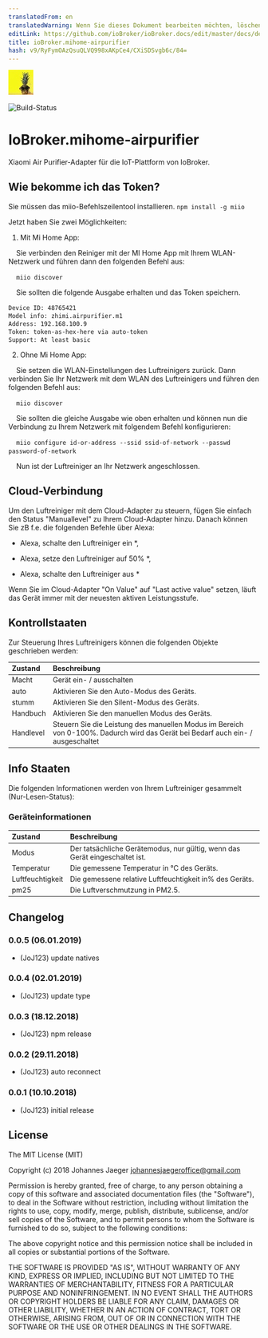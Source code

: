 ```yaml
---
translatedFrom: en
translatedWarning: Wenn Sie dieses Dokument bearbeiten möchten, löschen Sie bitte das Feld "translationsFrom". Andernfalls wird dieses Dokument automatisch erneut übersetzt
editLink: https://github.com/ioBroker/ioBroker.docs/edit/master/docs/de/adapterref/iobroker.mihome-airpurifier/README.md
title: ioBroker.mihome-airpurifier
hash: v9/RyFymOAzQsuQLVQ998xAKpCe4/CXiSDSvgb6c/84=
---
```

![Logo](../../../en/adapterref/iobroker.mihome-airpurifier/admin/mihome-airpurifier.png)

![Build-Status](https://travis-ci.org/JoJ123/ioBroker.mihome-airpurifier.svg?branch=master)

# IoBroker.mihome-airpurifier
Xiaomi Air Purifier-Adapter für die IoT-Plattform von IoBroker.

## Wie bekomme ich das Token?
Sie müssen das miio-Befehlszeilentool installieren. `npm install -g miio`

Jetzt haben Sie zwei Möglichkeiten:

1. Mit Mi Home App:

    Sie verbinden den Reiniger mit der MI Home App mit Ihrem WLAN-Netzwerk und führen dann den folgenden Befehl aus:

    `miio discover`

    Sie sollten die folgende Ausgabe erhalten und das Token speichern.

```
Device ID: 48765421
Model info: zhimi.airpurifier.m1
Address: 192.168.100.9
Token: token-as-hex-here via auto-token
Support: At least basic
```

2. Ohne Mi Home App:

    Sie setzen die WLAN-Einstellungen des Luftreinigers zurück. Dann verbinden Sie Ihr Netzwerk mit dem WLAN des Luftreinigers und führen den folgenden Befehl aus:

    `miio discover`

    Sie sollten die gleiche Ausgabe wie oben erhalten und können nun die Verbindung zu Ihrem Netzwerk mit folgendem Befehl konfigurieren:

    `miio configure id-or-address --ssid ssid-of-network --passwd password-of-network`

    Nun ist der Luftreiniger an Ihr Netzwerk angeschlossen.

## Cloud-Verbindung
Um den Luftreiniger mit dem Cloud-Adapter zu steuern, fügen Sie einfach den Status "Manuallevel" zu Ihrem Cloud-Adapter hinzu. Danach können Sie zB f.e. die folgenden Befehle über Alexa:

* Alexa, schalte den Luftreiniger ein *,

* Alexa, setze den Luftreiniger auf 50% *,

* Alexa, schalte den Luftreiniger aus *

Wenn Sie im Cloud-Adapter "On Value" auf "Last active value" setzen, läuft das Gerät immer mit der neuesten aktiven Leistungsstufe.

## Kontrollstaaten
Zur Steuerung Ihres Luftreinigers können die folgenden Objekte geschrieben werden:

| Zustand | Beschreibung |
| :---           | :---        |
| Macht | Gerät ein- / ausschalten |
| auto | Aktivieren Sie den Auto-Modus des Geräts. |
| stumm | Aktivieren Sie den Silent-Modus des Geräts. |
| Handbuch | Aktivieren Sie den manuellen Modus des Geräts. |
| Handlevel | Steuern Sie die Leistung des manuellen Modus im Bereich von 0-100%. Dadurch wird das Gerät bei Bedarf auch ein- / ausgeschaltet

## Info Staaten
Die folgenden Informationen werden von Ihrem Luftreiniger gesammelt (Nur-Lesen-Status):

### Geräteinformationen
| Zustand | Beschreibung |
| :---        | :---        |
| Modus | Der tatsächliche Gerätemodus, nur gültig, wenn das Gerät eingeschaltet ist. |
| Temperatur | Die gemessene Temperatur in °C des Geräts. |
| Luftfeuchtigkeit | Die gemessene relative Luftfeuchtigkeit in% des Geräts. |
| pm25 | Die Luftverschmutzung in PM2.5. |

## Changelog
### 0.0.5 (06.01.2019)
* (JoJ123) update natives

### 0.0.4 (02.01.2019)
* (JoJ123) update type

### 0.0.3 (18.12.2018)
* (JoJ123) npm release

### 0.0.2 (29.11.2018)
* (JoJ123) auto reconnect

### 0.0.1 (10.10.2018)
* (JoJ123) initial release

## License
The MIT License (MIT)

Copyright (c) 2018 Johannes Jaeger <johannesjaegeroffice@gmail.com>

Permission is hereby granted, free of charge, to any person obtaining a copy
of this software and associated documentation files (the "Software"), to deal
in the Software without restriction, including without limitation the rights
to use, copy, modify, merge, publish, distribute, sublicense, and/or sell
copies of the Software, and to permit persons to whom the Software is
furnished to do so, subject to the following conditions:

The above copyright notice and this permission notice shall be included in
all copies or substantial portions of the Software.

THE SOFTWARE IS PROVIDED "AS IS", WITHOUT WARRANTY OF ANY KIND, EXPRESS OR
IMPLIED, INCLUDING BUT NOT LIMITED TO THE WARRANTIES OF MERCHANTABILITY,
FITNESS FOR A PARTICULAR PURPOSE AND NONINFRINGEMENT. IN NO EVENT SHALL THE
AUTHORS OR COPYRIGHT HOLDERS BE LIABLE FOR ANY CLAIM, DAMAGES OR OTHER
LIABILITY, WHETHER IN AN ACTION OF CONTRACT, TORT OR OTHERWISE, ARISING FROM,
OUT OF OR IN CONNECTION WITH THE SOFTWARE OR THE USE OR OTHER DEALINGS IN
THE SOFTWARE.